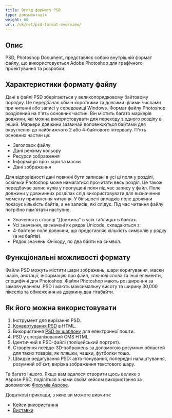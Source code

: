 ```yaml
---
title: Огляд формату PSD
type: документація
weight: 60
url: /uk/net/psd-format-overview/
---
```


## **Опис**
PSD, Photoshop Document, представляє собою внутрішній формат файлу, що використовується Adobe Photoshop для графічного проектування та розробки.

## **Характеристики формату файлу**
Дані в файлі PSD зберігаються у великопорядковому байтовому порядку. Це передбачає обмін короткими та довгими цілими числами при читанні або записі у середовищі Windows. Формат файлу Photoshop розділений на п'ять основних частин. Він містить багато маркерів довжини, які можна використовувати для переходу з одного розділу в інший. Маркери довжини зазвичай доповнюються байтами для округлення до найближчого 2 або 4-байтового інтервалу. П'ять основних частин це:

- Заголовок файлу
- Дані режиму кольору
- Ресурси зображення
- Інформація про шари та маски
- Дані зображення

Для відповідності дані повинні бути записані в усі ці поля у розділі, оскільки Photoshop може намагатися прочитати весь розділ. Це також передбачає запис нулів у пропущені поля під час запису у файл. Поле довжини у довжинних розділах слід використовувати для визначення моменту припинення читання. У більшості випадків поле довжини показує кількість байтів, а не записів, які слідує. Під час читання файлу потрібно пам'ятати наступне.

- Значення в стовпці "Довжина" в усіх таблицях в байтах.
- Усі значення, визначені як рядок Unicode, складаються з:
- 4-байтеве поле довжини, що представляє кількість символів у рядку (а не байтів).
- Рядок значень Юнікоду, по два байти на символ.

## **Функціональні можливості формату**
Файли PSD можуть містити шари зображень, шари коригування, маски шарів, анотації, інформацію про файл, ключові слова та інші елементи, специфічні для Photoshop. Файли Photoshop мають розширення за замовчуванням .PSD і мають максимальну висоту та ширину 30,000 пікселів та обмеження на довжину два гігабайти.

## **Як його можна використовувати**
1. Інструмент для вирізання PSD.
1. [Конвертування PSD](/uk/psd/net/converting-psd-image-to-raster-format/) в HTML.
1. Використання [PSD як шаблону](/uk/psd/net/using-psd-files-as-templates-for-automation-business-cards-case/) для електронної пошти.
1. PSD у спеціалізований CMS HTML.
1. Ідентичний в PSD-файлі (поліцейський портрет).
1. Створення псевдо-3D-зображень за допомогою розумних областей для таких товарів, як пляшки, чашки, футболки тощо.
1. Швидке редагування PSD: авто-тонування, попередні налаштування, розумний об'єкт, вирізка зображення текстового шару.

Та багато іншого. Якщо вам вдалося створити щось велике з Aspose.PSD, поділіться з нами своїм кейсом використання за допомогою [Форумів Aspose](https://forum.aspose.com/).

Додаткові приклади, з яких ви можете вивчити:

- [Кейси використання](https://downloads.aspose.com/corporate/case-studies/aspose.psd/)
- [Виставки](/uk/psd/net/showcases-html/)


